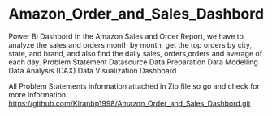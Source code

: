 # Amazon_Order_and_Sales_Dashbord
Power Bi Dashbord
In the Amazon Sales and Order Report, we have to analyze the sales and orders month by month, get the top orders by city, state, and brand, and also find the daily sales, orders,orders and average of each day.
Problem Statement
Datasource
Data Preparation
Data Modelling
Data Analysis (DAX)
Data Visualization Dashboard

All Problem Statements information attached in Zip file so go and check for more information.
https://github.com/Kiranbp1998/Amazon_Order_and_Sales_Dashbord.git 

